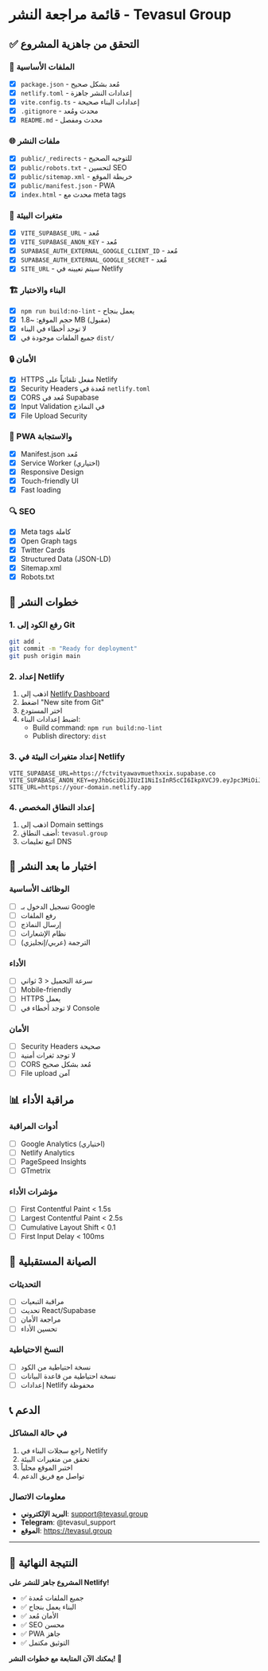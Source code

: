 # قائمة مراجعة النشر - Tevasul Group

## ✅ التحقق من جاهزية المشروع

### 🔧 الملفات الأساسية
- [x] `package.json` - مُعد بشكل صحيح
- [x] `netlify.toml` - إعدادات النشر جاهزة
- [x] `vite.config.ts` - إعدادات البناء صحيحة
- [x] `.gitignore` - محدث ومُعد
- [x] `README.md` - محدث ومفصل

### 🌐 ملفات النشر
- [x] `public/_redirects` - للتوجيه الصحيح
- [x] `public/robots.txt` - لتحسين SEO
- [x] `public/sitemap.xml` - خريطة الموقع
- [x] `public/manifest.json` - PWA
- [x] `index.html` - محدث مع meta tags

### 🔑 متغيرات البيئة
- [x] `VITE_SUPABASE_URL` - مُعد
- [x] `VITE_SUPABASE_ANON_KEY` - مُعد
- [x] `SUPABASE_AUTH_EXTERNAL_GOOGLE_CLIENT_ID` - مُعد
- [x] `SUPABASE_AUTH_EXTERNAL_GOOGLE_SECRET` - مُعد
- [x] `SITE_URL` - سيتم تعيينه في Netlify

### 🏗️ البناء والاختبار
- [x] `npm run build:no-lint` - يعمل بنجاح
- [x] حجم الموقع: ~1.8 MB (مقبول)
- [x] لا توجد أخطاء في البناء
- [x] جميع الملفات موجودة في `dist/`

### 🔒 الأمان
- [x] HTTPS مفعل تلقائياً على Netlify
- [x] Security Headers مُعدة في `netlify.toml`
- [x] CORS مُعد في Supabase
- [x] Input Validation في النماذج
- [x] File Upload Security

### 📱 PWA والاستجابة
- [x] Manifest.json مُعد
- [x] Service Worker (اختياري)
- [x] Responsive Design
- [x] Touch-friendly UI
- [x] Fast loading

### 🔍 SEO
- [x] Meta tags كاملة
- [x] Open Graph tags
- [x] Twitter Cards
- [x] Structured Data (JSON-LD)
- [x] Sitemap.xml
- [x] Robots.txt

## 🚀 خطوات النشر

### 1. رفع الكود إلى Git
```bash
git add .
git commit -m "Ready for deployment"
git push origin main
```

### 2. إعداد Netlify
1. اذهب إلى [Netlify Dashboard](https://app.netlify.com)
2. اضغط "New site from Git"
3. اختر المستودع
4. اضبط إعدادات البناء:
   - Build command: `npm run build:no-lint`
   - Publish directory: `dist`

### 3. إعداد متغيرات البيئة في Netlify
```env
VITE_SUPABASE_URL=https://fctvityawavmuethxxix.supabase.co
VITE_SUPABASE_ANON_KEY=eyJhbGciOiJIUzI1NiIsInR5cCI6IkpXVCJ9.eyJpc3MiOiJzdXBhYmFzZSIsInJlZiI6ImZjdHZpdHlhd2F2bXVldGh4eGl4Iiwicm9sZSI6ImFub24iLCJpYXQiOjE3NTUwNzA5ODAsImV4cCI6MjA3MDY0Njk4MH0.d6T4MrGgV3vKZjcQ02vjf8_oDeRu9SJQXNgA0LJHlq0
SITE_URL=https://your-domain.netlify.app
```

### 4. إعداد النطاق المخصص
1. اذهب إلى Domain settings
2. أضف النطاق: `tevasul.group`
3. اتبع تعليمات DNS

## 🧪 اختبار ما بعد النشر

### الوظائف الأساسية
- [ ] تسجيل الدخول بـ Google
- [ ] رفع الملفات
- [ ] إرسال النماذج
- [ ] نظام الإشعارات
- [ ] الترجمة (عربي/إنجليزي)

### الأداء
- [ ] سرعة التحميل < 3 ثواني
- [ ] Mobile-friendly
- [ ] HTTPS يعمل
- [ ] لا توجد أخطاء في Console

### الأمان
- [ ] Security Headers صحيحة
- [ ] لا توجد ثغرات أمنية
- [ ] CORS مُعد بشكل صحيح
- [ ] File upload آمن

## 📊 مراقبة الأداء

### أدوات المراقبة
- [ ] Google Analytics (اختياري)
- [ ] Netlify Analytics
- [ ] PageSpeed Insights
- [ ] GTmetrix

### مؤشرات الأداء
- [ ] First Contentful Paint < 1.5s
- [ ] Largest Contentful Paint < 2.5s
- [ ] Cumulative Layout Shift < 0.1
- [ ] First Input Delay < 100ms

## 🔄 الصيانة المستقبلية

### التحديثات
- [ ] مراقبة التبعيات
- [ ] تحديث React/Supabase
- [ ] مراجعة الأمان
- [ ] تحسين الأداء

### النسخ الاحتياطية
- [ ] نسخة احتياطية من الكود
- [ ] نسخة احتياطية من قاعدة البيانات
- [ ] إعدادات Netlify محفوظة

## 📞 الدعم

### في حالة المشاكل
1. راجع سجلات البناء في Netlify
2. تحقق من متغيرات البيئة
3. اختبر الموقع محلياً
4. تواصل مع فريق الدعم

### معلومات الاتصال
- **البريد الإلكتروني**: support@tevasul.group
- **Telegram**: @tevasul_support
- **الموقع**: https://tevasul.group

---

## 🎉 النتيجة النهائية

**المشروع جاهز للنشر على Netlify!**

- ✅ جميع الملفات مُعدة
- ✅ البناء يعمل بنجاح
- ✅ الأمان مُعد
- ✅ SEO محسن
- ✅ PWA جاهز
- ✅ التوثيق مكتمل

**يمكنك الآن المتابعة مع خطوات النشر! 🚀**
